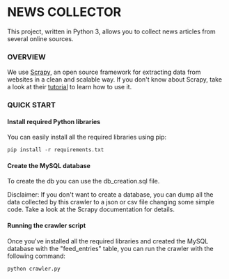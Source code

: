 <h1>NEWS COLLECTOR</h1>

This project, written in Python 3, allows you to collect news articles from several online sources.

<h3>OVERVIEW</h3>

We use <a href="https://scrapy.org/">Scrapy</a>, an open source framework for extracting data from websites in a clean and 
scalable way. If you don't know about Scrapy, take a look at their <a href="https://doc.scrapy.org/en/latest/intro/tutorial.html">tutorial</a> to learn how to use it.


<h3>QUICK START</h3>

<h4>Install required Python libraries</h4>

You can easily install all the required libraries using pip:

```python
pip install -r requirements.txt
```

<h4>Create the MySQL database</h4>

To create the db you can use the db_creation.sql file.

Disclaimer: If you don't want to create a database, you can dump all the data
collected by this crawler to a json or csv file changing some simple code. Take 
a look at the Scrapy documentation for details.


<h4>Running the crawler script</h4>

Once you've installed all the required libraries and created the MySQL database with the
"feed_entries" table, you can run the crawler with the following command:

```python
python crawler.py
```
